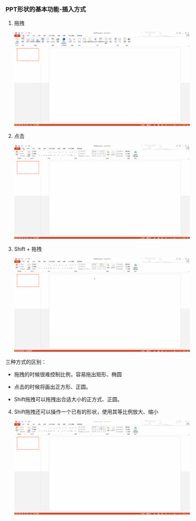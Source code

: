 ### PPT形状的基本功能-插入方式

1. 拖拽

   ![拖拽](https://raw.githubusercontent.com/huxiaoning/img/master/20201023214446.gif)

2. 点击

   ![点击](https://raw.githubusercontent.com/huxiaoning/img/master/20201023214548.gif)



3. Shift + 拖拽

   ![Shift拖拽](https://raw.githubusercontent.com/huxiaoning/img/master/20201023215043.gif)


三种方式的区别：

- 拖拽的时候很难控制比例，容易拖出矩形、椭圆

- 点击的时候将画出正方形、正圆。

- Shift拖拽可以拖拽出合适大小的正方式、正圆。

  

4. Shift拖拽还可以操作一个已有的形状，使用其等比例放大、缩小

   ![Shift拖拽](https://raw.githubusercontent.com/huxiaoning/img/master/20201023215635.gif)

